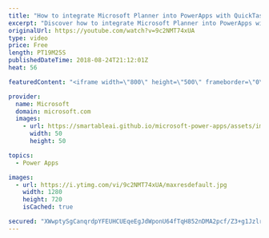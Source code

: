 ```yaml
---
title: "How to integrate Microsoft Planner into PowerApps with QuickTask"
excerpt: "Discover how to integrate Microsoft Planner into PowerApps with the QuickTask sample template. QuickTask allows you to triage your Outlook emails quickly into plans using Microsoft Planner.   Learn more: https://web.powerapps.com/home?sampleapp_preview=quicktask"
originalUrl: https://youtube.com/watch?v=9c2NMT74xUA
type: video
price: Free
length: PT19M25S
publishedDateTime: 2018-08-24T21:12:01Z
heat: 56

featuredContent: "<iframe width=\"800\" height=\"500\" frameborder=\"0\" src=\"https://www.youtube.com/embed/9c2NMT74xUA\" allow=\"accelerometer; autoplay; encrypted-media; gyroscope; picture-in-picture\" allowfullscreen></iframe>"

provider:
  name: Microsoft
  domain: microsoft.com
  images:
    - url: https://smartableai.github.io/microsoft-power-apps/assets/images/organizations/microsoft.com-50x50.jpg
      width: 50
      height: 50

topics:
  - Power Apps

images:
  - url: https://i.ytimg.com/vi/9c2NMT74xUA/maxresdefault.jpg
    width: 1280
    height: 720
    isCached: true

secured: "XWwptySgCanqrdpYFEUHCUEqeEgJdWponU64fTqH852nDMA2pcf/Z3+g1JzlrlMNuSdzEBWQULzxf0bdwOaLvRxuAm0eyN1nH0drd0PC486LPsBERLNZiv+b/vu7A+67uih3pW4W38/Yv/HFYs7o++FF8ZJVw6nuTs/ZGwGCcjKUXBIOkmu0p6IG+Sx7yPiPO97/KJP+GYNzzZ3NbLlNNmk6D5FI3F63NWV9j3YfbzM+Qr3Od09GgYvkMOF1z9mT/Mk94LcKIcQHJn7KqC9YcqU7bZBxKvR59rfTtv6vu3Cz5py/ORfegN55vXlnqswHZLejVYYZ0P8VEeqosn3022dDpiNmVMMcb3psb8MTa/rw+d1Ne13uI4zMALEyZ05OT5BVLzlGNcZIzqLPqTCl0CmLIZ8bijiXP20ORFt90+o=;0gL9AYQdHNc69iHKYFFRqw=="
---
```


